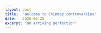 ```yaml
---
layout: post
title:  "Welcome to Chinmoy controversies"
date:   2020-06-25
excerpt: "am arriving perfection"
---
```

